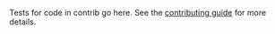 Tests for code in contrib go here. See the
[contributing guide](https://github.com/negrinho/deep_architect/blob/master/CONTRIBUTING.md) for more details.